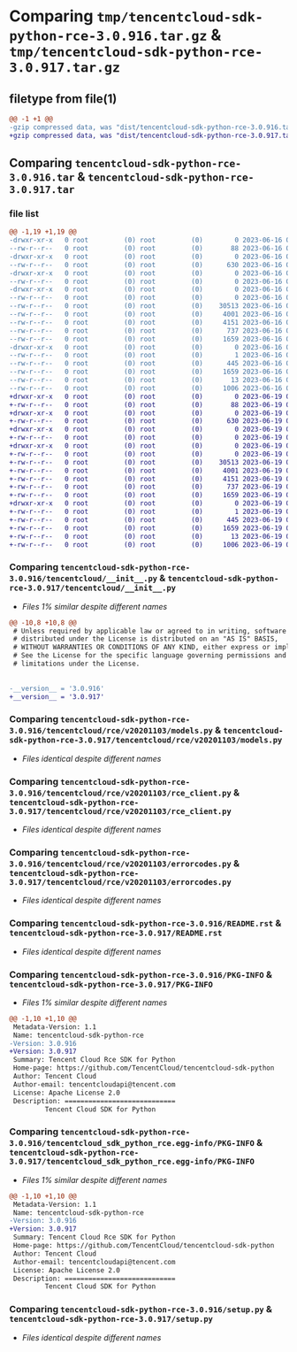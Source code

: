 # Comparing `tmp/tencentcloud-sdk-python-rce-3.0.916.tar.gz` & `tmp/tencentcloud-sdk-python-rce-3.0.917.tar.gz`

## filetype from file(1)

```diff
@@ -1 +1 @@
-gzip compressed data, was "dist/tencentcloud-sdk-python-rce-3.0.916.tar", last modified: Fri Jun 16 00:39:17 2023, max compression
+gzip compressed data, was "dist/tencentcloud-sdk-python-rce-3.0.917.tar", last modified: Mon Jun 19 00:30:57 2023, max compression
```

## Comparing `tencentcloud-sdk-python-rce-3.0.916.tar` & `tencentcloud-sdk-python-rce-3.0.917.tar`

### file list

```diff
@@ -1,19 +1,19 @@
-drwxr-xr-x   0 root         (0) root         (0)        0 2023-06-16 00:39:17.000000 tencentcloud-sdk-python-rce-3.0.916/
--rw-r--r--   0 root         (0) root         (0)       88 2023-06-16 00:39:17.000000 tencentcloud-sdk-python-rce-3.0.916/setup.cfg
-drwxr-xr-x   0 root         (0) root         (0)        0 2023-06-16 00:39:17.000000 tencentcloud-sdk-python-rce-3.0.916/tencentcloud/
--rw-r--r--   0 root         (0) root         (0)      630 2023-06-16 00:39:17.000000 tencentcloud-sdk-python-rce-3.0.916/tencentcloud/__init__.py
-drwxr-xr-x   0 root         (0) root         (0)        0 2023-06-16 00:39:17.000000 tencentcloud-sdk-python-rce-3.0.916/tencentcloud/rce/
--rw-r--r--   0 root         (0) root         (0)        0 2023-06-16 00:39:17.000000 tencentcloud-sdk-python-rce-3.0.916/tencentcloud/rce/__init__.py
-drwxr-xr-x   0 root         (0) root         (0)        0 2023-06-16 00:39:17.000000 tencentcloud-sdk-python-rce-3.0.916/tencentcloud/rce/v20201103/
--rw-r--r--   0 root         (0) root         (0)        0 2023-06-16 00:39:17.000000 tencentcloud-sdk-python-rce-3.0.916/tencentcloud/rce/v20201103/__init__.py
--rw-r--r--   0 root         (0) root         (0)    30513 2023-06-16 00:39:17.000000 tencentcloud-sdk-python-rce-3.0.916/tencentcloud/rce/v20201103/models.py
--rw-r--r--   0 root         (0) root         (0)     4001 2023-06-16 00:39:17.000000 tencentcloud-sdk-python-rce-3.0.916/tencentcloud/rce/v20201103/rce_client.py
--rw-r--r--   0 root         (0) root         (0)     4151 2023-06-16 00:39:17.000000 tencentcloud-sdk-python-rce-3.0.916/tencentcloud/rce/v20201103/errorcodes.py
--rw-r--r--   0 root         (0) root         (0)      737 2023-06-16 00:39:17.000000 tencentcloud-sdk-python-rce-3.0.916/README.rst
--rw-r--r--   0 root         (0) root         (0)     1659 2023-06-16 00:39:17.000000 tencentcloud-sdk-python-rce-3.0.916/PKG-INFO
-drwxr-xr-x   0 root         (0) root         (0)        0 2023-06-16 00:39:17.000000 tencentcloud-sdk-python-rce-3.0.916/tencentcloud_sdk_python_rce.egg-info/
--rw-r--r--   0 root         (0) root         (0)        1 2023-06-16 00:39:17.000000 tencentcloud-sdk-python-rce-3.0.916/tencentcloud_sdk_python_rce.egg-info/dependency_links.txt
--rw-r--r--   0 root         (0) root         (0)      445 2023-06-16 00:39:17.000000 tencentcloud-sdk-python-rce-3.0.916/tencentcloud_sdk_python_rce.egg-info/SOURCES.txt
--rw-r--r--   0 root         (0) root         (0)     1659 2023-06-16 00:39:17.000000 tencentcloud-sdk-python-rce-3.0.916/tencentcloud_sdk_python_rce.egg-info/PKG-INFO
--rw-r--r--   0 root         (0) root         (0)       13 2023-06-16 00:39:17.000000 tencentcloud-sdk-python-rce-3.0.916/tencentcloud_sdk_python_rce.egg-info/top_level.txt
--rw-r--r--   0 root         (0) root         (0)     1006 2023-06-16 00:39:17.000000 tencentcloud-sdk-python-rce-3.0.916/setup.py
+drwxr-xr-x   0 root         (0) root         (0)        0 2023-06-19 00:30:57.000000 tencentcloud-sdk-python-rce-3.0.917/
+-rw-r--r--   0 root         (0) root         (0)       88 2023-06-19 00:30:57.000000 tencentcloud-sdk-python-rce-3.0.917/setup.cfg
+drwxr-xr-x   0 root         (0) root         (0)        0 2023-06-19 00:30:57.000000 tencentcloud-sdk-python-rce-3.0.917/tencentcloud/
+-rw-r--r--   0 root         (0) root         (0)      630 2023-06-19 00:30:57.000000 tencentcloud-sdk-python-rce-3.0.917/tencentcloud/__init__.py
+drwxr-xr-x   0 root         (0) root         (0)        0 2023-06-19 00:30:57.000000 tencentcloud-sdk-python-rce-3.0.917/tencentcloud/rce/
+-rw-r--r--   0 root         (0) root         (0)        0 2023-06-19 00:30:57.000000 tencentcloud-sdk-python-rce-3.0.917/tencentcloud/rce/__init__.py
+drwxr-xr-x   0 root         (0) root         (0)        0 2023-06-19 00:30:57.000000 tencentcloud-sdk-python-rce-3.0.917/tencentcloud/rce/v20201103/
+-rw-r--r--   0 root         (0) root         (0)        0 2023-06-19 00:30:57.000000 tencentcloud-sdk-python-rce-3.0.917/tencentcloud/rce/v20201103/__init__.py
+-rw-r--r--   0 root         (0) root         (0)    30513 2023-06-19 00:30:57.000000 tencentcloud-sdk-python-rce-3.0.917/tencentcloud/rce/v20201103/models.py
+-rw-r--r--   0 root         (0) root         (0)     4001 2023-06-19 00:30:57.000000 tencentcloud-sdk-python-rce-3.0.917/tencentcloud/rce/v20201103/rce_client.py
+-rw-r--r--   0 root         (0) root         (0)     4151 2023-06-19 00:30:57.000000 tencentcloud-sdk-python-rce-3.0.917/tencentcloud/rce/v20201103/errorcodes.py
+-rw-r--r--   0 root         (0) root         (0)      737 2023-06-19 00:30:57.000000 tencentcloud-sdk-python-rce-3.0.917/README.rst
+-rw-r--r--   0 root         (0) root         (0)     1659 2023-06-19 00:30:57.000000 tencentcloud-sdk-python-rce-3.0.917/PKG-INFO
+drwxr-xr-x   0 root         (0) root         (0)        0 2023-06-19 00:30:57.000000 tencentcloud-sdk-python-rce-3.0.917/tencentcloud_sdk_python_rce.egg-info/
+-rw-r--r--   0 root         (0) root         (0)        1 2023-06-19 00:30:57.000000 tencentcloud-sdk-python-rce-3.0.917/tencentcloud_sdk_python_rce.egg-info/dependency_links.txt
+-rw-r--r--   0 root         (0) root         (0)      445 2023-06-19 00:30:57.000000 tencentcloud-sdk-python-rce-3.0.917/tencentcloud_sdk_python_rce.egg-info/SOURCES.txt
+-rw-r--r--   0 root         (0) root         (0)     1659 2023-06-19 00:30:57.000000 tencentcloud-sdk-python-rce-3.0.917/tencentcloud_sdk_python_rce.egg-info/PKG-INFO
+-rw-r--r--   0 root         (0) root         (0)       13 2023-06-19 00:30:57.000000 tencentcloud-sdk-python-rce-3.0.917/tencentcloud_sdk_python_rce.egg-info/top_level.txt
+-rw-r--r--   0 root         (0) root         (0)     1006 2023-06-19 00:30:57.000000 tencentcloud-sdk-python-rce-3.0.917/setup.py
```

### Comparing `tencentcloud-sdk-python-rce-3.0.916/tencentcloud/__init__.py` & `tencentcloud-sdk-python-rce-3.0.917/tencentcloud/__init__.py`

 * *Files 1% similar despite different names*

```diff
@@ -10,8 +10,8 @@
 # Unless required by applicable law or agreed to in writing, software
 # distributed under the License is distributed on an "AS IS" BASIS,
 # WITHOUT WARRANTIES OR CONDITIONS OF ANY KIND, either express or implied.
 # See the License for the specific language governing permissions and
 # limitations under the License.
 
 
-__version__ = '3.0.916'
+__version__ = '3.0.917'
```

### Comparing `tencentcloud-sdk-python-rce-3.0.916/tencentcloud/rce/v20201103/models.py` & `tencentcloud-sdk-python-rce-3.0.917/tencentcloud/rce/v20201103/models.py`

 * *Files identical despite different names*

### Comparing `tencentcloud-sdk-python-rce-3.0.916/tencentcloud/rce/v20201103/rce_client.py` & `tencentcloud-sdk-python-rce-3.0.917/tencentcloud/rce/v20201103/rce_client.py`

 * *Files identical despite different names*

### Comparing `tencentcloud-sdk-python-rce-3.0.916/tencentcloud/rce/v20201103/errorcodes.py` & `tencentcloud-sdk-python-rce-3.0.917/tencentcloud/rce/v20201103/errorcodes.py`

 * *Files identical despite different names*

### Comparing `tencentcloud-sdk-python-rce-3.0.916/README.rst` & `tencentcloud-sdk-python-rce-3.0.917/README.rst`

 * *Files identical despite different names*

### Comparing `tencentcloud-sdk-python-rce-3.0.916/PKG-INFO` & `tencentcloud-sdk-python-rce-3.0.917/PKG-INFO`

 * *Files 1% similar despite different names*

```diff
@@ -1,10 +1,10 @@
 Metadata-Version: 1.1
 Name: tencentcloud-sdk-python-rce
-Version: 3.0.916
+Version: 3.0.917
 Summary: Tencent Cloud Rce SDK for Python
 Home-page: https://github.com/TencentCloud/tencentcloud-sdk-python
 Author: Tencent Cloud
 Author-email: tencentcloudapi@tencent.com
 License: Apache License 2.0
 Description: ============================
         Tencent Cloud SDK for Python
```

### Comparing `tencentcloud-sdk-python-rce-3.0.916/tencentcloud_sdk_python_rce.egg-info/PKG-INFO` & `tencentcloud-sdk-python-rce-3.0.917/tencentcloud_sdk_python_rce.egg-info/PKG-INFO`

 * *Files 1% similar despite different names*

```diff
@@ -1,10 +1,10 @@
 Metadata-Version: 1.1
 Name: tencentcloud-sdk-python-rce
-Version: 3.0.916
+Version: 3.0.917
 Summary: Tencent Cloud Rce SDK for Python
 Home-page: https://github.com/TencentCloud/tencentcloud-sdk-python
 Author: Tencent Cloud
 Author-email: tencentcloudapi@tencent.com
 License: Apache License 2.0
 Description: ============================
         Tencent Cloud SDK for Python
```

### Comparing `tencentcloud-sdk-python-rce-3.0.916/setup.py` & `tencentcloud-sdk-python-rce-3.0.917/setup.py`

 * *Files identical despite different names*

